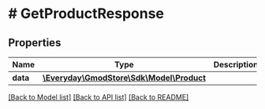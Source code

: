 # # GetProductResponse

## Properties

Name | Type | Description | Notes
------------ | ------------- | ------------- | -------------
**data** | [**\Everyday\GmodStore\Sdk\Model\Product**](Product.md) |  |

[[Back to Model list]](../../README.md#models) [[Back to API list]](../../README.md#endpoints) [[Back to README]](../../README.md)

